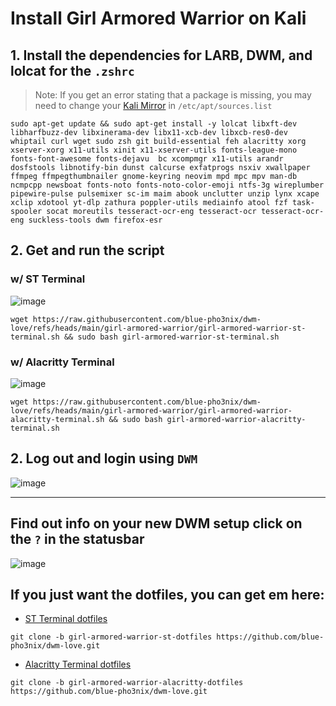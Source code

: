 

# Install Girl Armored Warrior on Kali

## 1. Install the dependencies for LARB, DWM, and lolcat for the `.zshrc`
> Note: If you get an error stating that a package is missing, you may need to change your [Kali Mirror](https://cdimage.kali.org/README?mirrorlist) in `/etc/apt/sources.list`  

```
sudo apt-get update && sudo apt-get install -y lolcat libxft-dev libharfbuzz-dev libxinerama-dev libx11-xcb-dev libxcb-res0-dev whiptail curl wget sudo zsh git build-essential feh alacritty xorg xserver-xorg x11-utils xinit x11-xserver-utils fonts-league-mono  fonts-font-awesome fonts-dejavu  bc xcompmgr x11-utils arandr dosfstools libnotify-bin dunst calcurse exfatprogs nsxiv xwallpaper ffmpeg ffmpegthumbnailer gnome-keyring neovim mpd mpc mpv man-db ncmpcpp newsboat fonts-noto fonts-noto-color-emoji ntfs-3g wireplumber pipewire-pulse pulsemixer sc-im maim abook unclutter unzip lynx xcape xclip xdotool yt-dlp zathura poppler-utils mediainfo atool fzf task-spooler socat moreutils tesseract-ocr-eng tesseract-ocr tesseract-ocr-eng suckless-tools dwm firefox-esr
```

## 2. Get and run the script

### w/ ST Terminal

![image](https://github.com/user-attachments/assets/28a05c6f-3088-44b2-b03b-8e314a6a2330)


```
wget https://raw.githubusercontent.com/blue-pho3nix/dwm-love/refs/heads/main/girl-armored-warrior/girl-armored-warrior-st-terminal.sh && sudo bash girl-armored-warrior-st-terminal.sh
```

### w/ Alacritty Terminal

![image](https://github.com/user-attachments/assets/2c47b31e-5b56-4c5a-8a1c-23cc2e8266c8)

```
wget https://raw.githubusercontent.com/blue-pho3nix/dwm-love/refs/heads/main/girl-armored-warrior/girl-armored-warrior-alacritty-terminal.sh && sudo bash girl-armored-warrior-alacritty-terminal.sh
```

## 2. Log out and login using `DWM`

![image](https://github.com/user-attachments/assets/962e46d6-903b-499b-a6b9-9ae2094cf3a4)

--- 

## Find out info on your new DWM setup click on the `?` in the statusbar

![image](https://github.com/user-attachments/assets/35a1a856-4789-4bf9-8c2c-8700093652b9)

## If you just want the dotfiles, you can get em here:
- [ST Terminal dotfiles](https://github.com/blue-pho3nix/dwm-love/tree/girl-armored-warrior-st-dotfiles)

```
git clone -b girl-armored-warrior-st-dotfiles https://github.com/blue-pho3nix/dwm-love.git
```

- [Alacritty Terminal dotfiles](https://github.com/blue-pho3nix/dwm-love/tree/girl-armored-warrior-alacritty-dotfiles)

```
git clone -b girl-armored-warrior-alacritty-dotfiles https://github.com/blue-pho3nix/dwm-love.git
```


